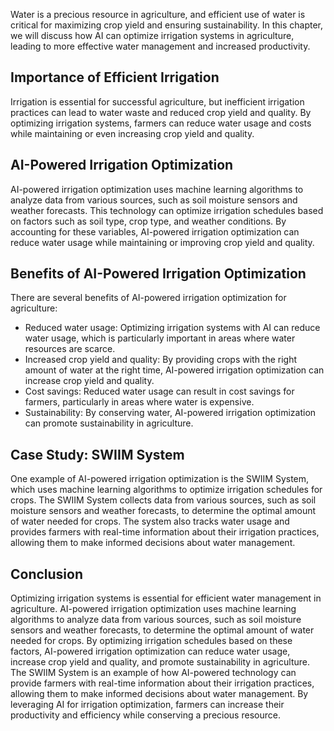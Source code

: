 
Water is a precious resource in agriculture, and efficient use of water is critical for maximizing crop yield and ensuring sustainability. In this chapter, we will discuss how AI can optimize irrigation systems in agriculture, leading to more effective water management and increased productivity.

Importance of Efficient Irrigation
----------------------------------

Irrigation is essential for successful agriculture, but inefficient irrigation practices can lead to water waste and reduced crop yield and quality. By optimizing irrigation systems, farmers can reduce water usage and costs while maintaining or even increasing crop yield and quality.

AI-Powered Irrigation Optimization
----------------------------------

AI-powered irrigation optimization uses machine learning algorithms to analyze data from various sources, such as soil moisture sensors and weather forecasts. This technology can optimize irrigation schedules based on factors such as soil type, crop type, and weather conditions. By accounting for these variables, AI-powered irrigation optimization can reduce water usage while maintaining or improving crop yield and quality.

Benefits of AI-Powered Irrigation Optimization
----------------------------------------------

There are several benefits of AI-powered irrigation optimization for agriculture:

* Reduced water usage: Optimizing irrigation systems with AI can reduce water usage, which is particularly important in areas where water resources are scarce.
* Increased crop yield and quality: By providing crops with the right amount of water at the right time, AI-powered irrigation optimization can increase crop yield and quality.
* Cost savings: Reduced water usage can result in cost savings for farmers, particularly in areas where water is expensive.
* Sustainability: By conserving water, AI-powered irrigation optimization can promote sustainability in agriculture.

Case Study: SWIIM System
------------------------

One example of AI-powered irrigation optimization is the SWIIM System, which uses machine learning algorithms to optimize irrigation schedules for crops. The SWIIM System collects data from various sources, such as soil moisture sensors and weather forecasts, to determine the optimal amount of water needed for crops. The system also tracks water usage and provides farmers with real-time information about their irrigation practices, allowing them to make informed decisions about water management.

Conclusion
----------

Optimizing irrigation systems is essential for efficient water management in agriculture. AI-powered irrigation optimization uses machine learning algorithms to analyze data from various sources, such as soil moisture sensors and weather forecasts, to determine the optimal amount of water needed for crops. By optimizing irrigation schedules based on these factors, AI-powered irrigation optimization can reduce water usage, increase crop yield and quality, and promote sustainability in agriculture. The SWIIM System is an example of how AI-powered technology can provide farmers with real-time information about their irrigation practices, allowing them to make informed decisions about water management. By leveraging AI for irrigation optimization, farmers can increase their productivity and efficiency while conserving a precious resource.
